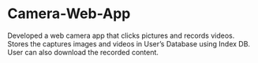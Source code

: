# Camera-Web-App
Developed a web camera app that clicks pictures and records videos. Stores the captures images and videos in User’s Database using Index DB. User can also download the recorded content.
